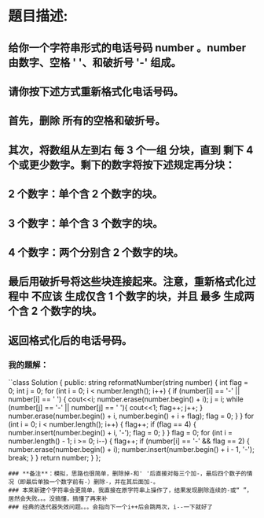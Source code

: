 # 題目描述:
## 给你一个字符串形式的电话号码 number 。number 由数字、空格 ' '、和破折号 '-' 组成。
## 请你按下述方式重新格式化电话号码。
## 首先，删除 所有的空格和破折号。
## 其次，将数组从左到右 每 3 个一组 分块，直到 剩下 4 个或更少数字。剩下的数字将按下述规定再分块：
## 2 个数字：单个含 2 个数字的块。
## 3 个数字：单个含 3 个数字的块。
## 4 个数字：两个分别含 2 个数字的块。
## 最后用破折号将这些块连接起来。注意，重新格式化过程中 不应该 生成仅含 1 个数字的块，并且 最多 生成两个含 2 个数字的块。
## 返回格式化后的电话号码。
### 我的題解：
``class Solution {
public:
    string reformatNumber(string number) {
        int flag = 0;
        int j = 0;
        for (int i = 0; i < number.length(); i++) {
            if (number[i] == '-' || number[i] == ' ') {
                cout<<i;
                number.erase(number.begin() + i);
                j = i;
                while (number[j] == '-' || number[j] == ' '){
                    cout<<1;
                    flag++;
                    j++;
                }
                number.erase(number.begin() + i, number.begin() + i + flag);
                flag = 0;
            }
        }
        for (int i = 0; i < number.length(); i++) {
            flag++;
            if (flag == 4) {
                number.insert(number.begin() + i, '-');
                flag = 0;
            }
        }
        flag = 0;
        for (int i = number.length() - 1; i >= 0; i--) {
            flag++;
            if (number[i] == '-' && flag == 2) {
                number.erase(number.begin() + i);
                number.insert(number.begin() + i - 1, '-');
                break;
            }
        }
        return number;
    }
};
```
### **备注**：模拟，思路也很简单，删除掉-和' '后直接对每三个加-，最后四个数子的情况（即最后单独一个数字前有-）删除-，并在其后面加-。
### 本来新建个字符串会更简单，我直接在原字符串上操作了，结果发现删除连续的-或“ ”，居然会失败。。。没搞懂，搞懂了再来补
### 经典的迭代器失效问题。。。会指向下一个i++后会跳两次，i--一下就好了